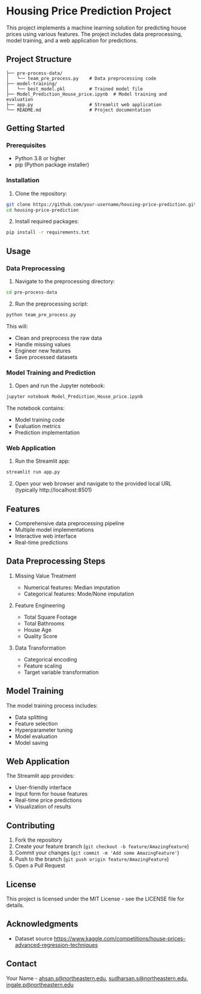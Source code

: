 # Housing Price Prediction Project

This project implements a machine learning solution for predicting house prices using various features. The project includes data preprocessing, model training, and a web application for predictions.

## Project Structure

```
├── pre-process-data/
│   └── team_pre_process.py    # Data preprocessing code
├── model-training/
│   └── best_model.pkl         # Trained model file
├── Model_Prediction_House_price.ipynb  # Model training and evaluation
├── app.py                     # Streamlit web application
└── README.md                  # Project documentation
```

## Getting Started

### Prerequisites

- Python 3.8 or higher
- pip (Python package installer)

### Installation

1. Clone the repository:
```bash
git clone https://github.com/your-username/housing-price-prediction.git
cd housing-price-prediction
```

2. Install required packages:
```bash
pip install -r requirements.txt
```

## Usage

### Data Preprocessing

1. Navigate to the preprocessing directory:
```bash
cd pre-process-data
```

2. Run the preprocessing script:
```bash
python team_pre_process.py
```

This will:
- Clean and preprocess the raw data
- Handle missing values
- Engineer new features
- Save processed datasets

### Model Training and Prediction

1. Open and run the Jupyter notebook:
```bash
jupyter notebook Model_Prediction_House_price.ipynb
```

The notebook contains:
- Model training code
- Evaluation metrics
- Prediction implementation

### Web Application

1. Run the Streamlit app:
```bash
streamlit run app.py
```

2. Open your web browser and navigate to the provided local URL (typically http://localhost:8501)

## Features

- Comprehensive data preprocessing pipeline
- Multiple model implementations
- Interactive web interface
- Real-time predictions

## Data Preprocessing Steps

1. Missing Value Treatment
   - Numerical features: Median imputation
   - Categorical features: Mode/None imputation

2. Feature Engineering
   - Total Square Footage
   - Total Bathrooms
   - House Age
   - Quality Score

3. Data Transformation
   - Categorical encoding
   - Feature scaling
   - Target variable transformation

## Model Training

The model training process includes:
- Data splitting
- Feature selection
- Hyperparameter tuning
- Model evaluation
- Model saving

## Web Application

The Streamlit app provides:
- User-friendly interface
- Input form for house features
- Real-time price predictions
- Visualization of results

## Contributing

1. Fork the repository
2. Create your feature branch (`git checkout -b feature/AmazingFeature`)
3. Commit your changes (`git commit -m 'Add some AmazingFeature'`)
4. Push to the branch (`git push origin feature/AmazingFeature`)
5. Open a Pull Request

## License

This project is licensed under the MIT License - see the LICENSE file for details.

## Acknowledgments

- Dataset source https://www.kaggle.com/competitions/house-prices-advanced-regression-techniques

## Contact

Your Name - ahsan.s@northeastern.edu, sudharsan.s@northeastern.edu, ingale.p@northeastern.edu

